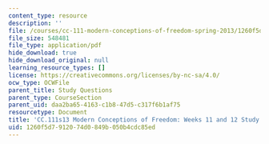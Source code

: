 ```yaml
---
content_type: resource
description: ''
file: /courses/cc-111-modern-conceptions-of-freedom-spring-2013/1260f5d7912074d0849b050b4cdc85ed_MITCC_111F12_Week11Ques.pdf
file_size: 548481
file_type: application/pdf
hide_download: true
hide_download_original: null
learning_resource_types: []
license: https://creativecommons.org/licenses/by-nc-sa/4.0/
ocw_type: OCWFile
parent_title: Study Questions
parent_type: CourseSection
parent_uid: daa2ba65-4163-c1b8-47d5-c317f6b1af75
resourcetype: Document
title: 'CC.111s13 Modern Conceptions of Freedom: Weeks 11 and 12 Study Questions'
uid: 1260f5d7-9120-74d0-849b-050b4cdc85ed
---
```

